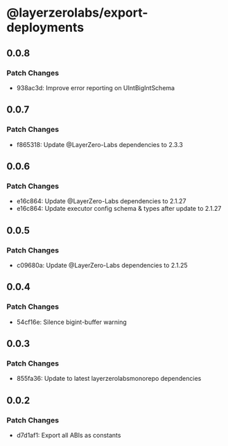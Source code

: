 # @layerzerolabs/export-deployments

## 0.0.8

### Patch Changes

- 938ac3d: Improve error reporting on UIntBigIntSchema

## 0.0.7

### Patch Changes

- f865318: Update @LayerZero-Labs dependencies to 2.3.3

## 0.0.6

### Patch Changes

- e16c864: Update @LayerZero-Labs dependencies to 2.1.27
- e16c864: Update executor config schema & types after update to 2.1.27

## 0.0.5

### Patch Changes

- c09680a: Update @LayerZero-Labs dependencies to 2.1.25

## 0.0.4

### Patch Changes

- 54cf16e: Silence bigint-buffer warning

## 0.0.3

### Patch Changes

- 855fa36: Update to latest layerzerolabsmonorepo dependencies

## 0.0.2

### Patch Changes

- d7d1af1: Export all ABIs as constants
